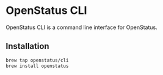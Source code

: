 # OpenStatus CLI

OpenStatus CLI is a command line interface for OpenStatus.

## Installation

```bash
brew tap openstatus/cli
brew install openstatus
```
